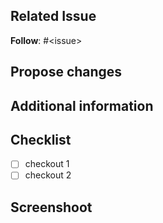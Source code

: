 ## Related Issue
**Follow**: #\<issue>

## Propose changes


## Additional information


## Checklist
- [ ] checkout 1
- [ ] checkout 2

## Screenshoot